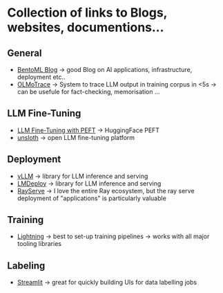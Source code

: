 # Collection of links to Blogs, websites, documentions...

## General
- [BentoML Blog](https://www.bentoml.com/blog) -> good Blog on AI applications, infrastructure, deployment etc..
- [OLMoTrace](https://huggingface.co/papers/2504.07096) -> System to trace LLM output in training corpus in <5s -> can be usefule for fact-checking, memorisation ...

## LLM Fine-Tuning
- [LLM Fine-Tuning with PEFT](https://github.com/huggingface/peft) -> HuggingFace PEFT
- [unsloth](https://unsloth.ai) -> open LLM fine-tuning platform

## Deployment
- [vLLM](https://docs.vllm.ai/en/stable/) -> library for LLM inference and serving
- [LMDeploy](https://github.com/InternLM/lmdeploy) -> library for LLM inference and serving
- [RayServe](https://www.anyscale.com/product/library/ray-serve) -> I love the entire Ray ecosystem, but the ray serve deployment of "applications" is particularly valuable

## Training
- [Lightning](https://lightning.ai) -> best to set-up training pipelines -> works with all major tooling libraries

## Labeling
- [Streamlit](https://streamlit.io) -> great for quickly building UIs for data labelling jobs

